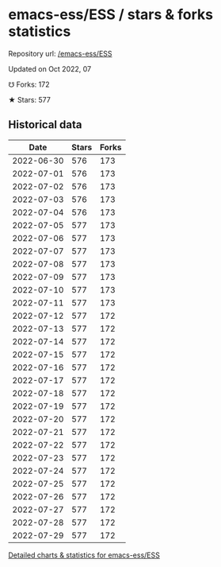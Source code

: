 # emacs-ess/ESS / stars & forks statistics

Repository url: [/emacs-ess/ESS](https://github.com/emacs-ess/ESS)

Updated on Oct 2022, 07

☋ Forks: 172

★ Stars: 577

## Historical data
| Date | Stars | Forks |
|------|-------|-------|
| 2022-06-30 | 576 | 173 | 
| 2022-07-01 | 576 | 173 | 
| 2022-07-02 | 576 | 173 | 
| 2022-07-03 | 576 | 173 | 
| 2022-07-04 | 576 | 173 | 
| 2022-07-05 | 577 | 173 | 
| 2022-07-06 | 577 | 173 | 
| 2022-07-07 | 577 | 173 | 
| 2022-07-08 | 577 | 173 | 
| 2022-07-09 | 577 | 173 | 
| 2022-07-10 | 577 | 173 | 
| 2022-07-11 | 577 | 173 | 
| 2022-07-12 | 577 | 172 | 
| 2022-07-13 | 577 | 172 | 
| 2022-07-14 | 577 | 172 | 
| 2022-07-15 | 577 | 172 | 
| 2022-07-16 | 577 | 172 | 
| 2022-07-17 | 577 | 172 | 
| 2022-07-18 | 577 | 172 | 
| 2022-07-19 | 577 | 172 | 
| 2022-07-20 | 577 | 172 | 
| 2022-07-21 | 577 | 172 | 
| 2022-07-22 | 577 | 172 | 
| 2022-07-23 | 577 | 172 | 
| 2022-07-24 | 577 | 172 | 
| 2022-07-25 | 577 | 172 | 
| 2022-07-26 | 577 | 172 | 
| 2022-07-27 | 577 | 172 | 
| 2022-07-28 | 577 | 172 | 
| 2022-07-29 | 577 | 172 | 


[Detailed charts & statistics for emacs-ess/ESS](https://reviewgithub.com/rep/emacs-ess/ESS)
